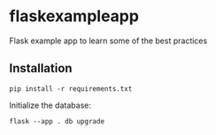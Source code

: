 # flaskexampleapp

Flask example app to learn some of the best practices

## Installation

```
pip install -r requirements.txt
```

Initialize the database:

```
flask --app . db upgrade
```